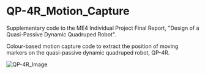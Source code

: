 # QP-4R_Motion_Capture

Supplementary code to the ME4 Individual Project Final Report, "Design of a Quasi-Passive Dynamic Quadruped Robot".

Colour-based motion capture code to extract the position of moving markers on the quasi-passive dynamic quadruped robot, QP-4R.

![QP-4R_Image](QP-4R_Image.jpg)
